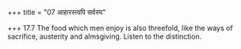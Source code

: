 +++
title = "07 आहारस्त्वपि सर्वस्य"

+++
17.7 The food which men enjoy is also threefold, like the ways of
sacrifice, austerity and almsgiving. Listen to the distinction.
